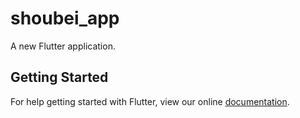 # shoubei_app

A new Flutter application.

## Getting Started

For help getting started with Flutter, view our online
[documentation](https://flutter.io/).


